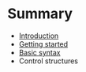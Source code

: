 # Summary

* [Introduction](README.md)
* [Getting started](getting_started.md)
* [Basic syntax](basic_syntax.md)
* Control structures

